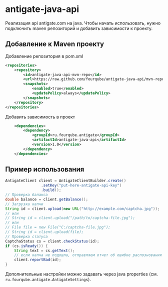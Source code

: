 antigate-java-api
=================
Реализация api antigate.com на java. Чтобы начать использовать,
нужно подключить maven репозиторий и добавить зависимости к проекту.

Добавление к Maven проекту
--------------------------
Добавление репозитория в pom.xml

```xml
<repositories>
    <repository>
        <id>antigate-java-api-mvn-repo</id>
        <url>https://raw.github.com/fourqube/antigate-java-api/mvn-repo/</url>
        <snapshots>
            <enabled>true</enabled>
            <updatePolicy>always</updatePolicy>
        </snapshots>
    </repository>
</repositories>
```
Добавить зависимость в проект

```xml
    <dependencies>
        <dependency>
            <groupId>ru.fourqube.antigate</groupId>
            <artifactId>antigate-java-api</artifactId>
            <version>1.0</version>
        </dependency>
    </dependencies>
```

Пример использования
--------------------------

```java
AntigateClient client = AntigateClientBuilder.create()
                .setKey("put-here-antigate-api-key")
                .build();
// Проверка баланса
double balance = client.getBalance();
// Загрузка капчи
String id = client.upload(new URL("http://example.com/captcha.jpg"));
// или
// String id = client.upload("/path/to/captcha-file.jpg");
// или
// File file = new File("C:/captcha-file.jpg");
// String id = client.upload(file);
// Проверка статуса
CaptchaStatus cs = client.checkStatus(id);
if (cs.isReady()) {
    String text = cs.getText();
    // если капча не подошла, отправляем отчет об ошибке распознования
    client.reportBad(id);
}
```

Дополнительные настройки можно задавать через java properties (см. ```ru.fourqube.antigate.AntigateSettings```).